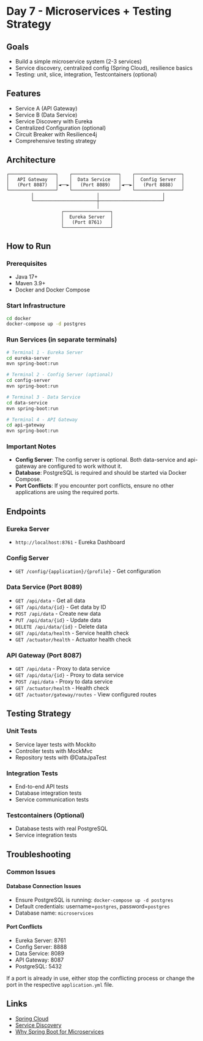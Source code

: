 # Day 7 - Microservices + Testing Strategy

## Goals
- Build a simple microservice system (2-3 services)
- Service discovery, centralized config (Spring Cloud), resilience basics
- Testing: unit, slice, integration, Testcontainers (optional)

## Features
- Service A (API Gateway)
- Service B (Data Service)
- Service Discovery with Eureka
- Centralized Configuration (optional)
- Circuit Breaker with Resilience4j
- Comprehensive testing strategy

## Architecture
```
┌─────────────────┐    ┌─────────────────┐    ┌─────────────────┐
│   API Gateway   │    │  Data Service   │    │  Config Server  │
│   (Port 8087)   │◄──►│   (Port 8089)   │◄──►│   (Port 8888)   │
└─────────────────┘    └─────────────────┘    └─────────────────┘
         │                       │                       │
         └───────────────────────┼───────────────────────┘
                                 │
                    ┌─────────────────┐
                    │  Eureka Server  │
                    │   (Port 8761)   │
                    └─────────────────┘
```

## How to Run

### Prerequisites
- Java 17+
- Maven 3.9+
- Docker and Docker Compose

### Start Infrastructure
```bash
cd docker
docker-compose up -d postgres
```

### Run Services (in separate terminals)
```bash
# Terminal 1 - Eureka Server
cd eureka-server
mvn spring-boot:run

# Terminal 2 - Config Server (optional)
cd config-server
mvn spring-boot:run

# Terminal 3 - Data Service
cd data-service
mvn spring-boot:run

# Terminal 4 - API Gateway
cd api-gateway
mvn spring-boot:run
```

### Important Notes
- **Config Server**: The config server is optional. Both data-service and api-gateway are configured to work without it.
- **Database**: PostgreSQL is required and should be started via Docker Compose.
- **Port Conflicts**: If you encounter port conflicts, ensure no other applications are using the required ports.

## Endpoints

### Eureka Server
- `http://localhost:8761` - Eureka Dashboard

### Config Server
- `GET /config/{application}/{profile}` - Get configuration

### Data Service (Port 8089)
- `GET /api/data` - Get all data
- `GET /api/data/{id}` - Get data by ID
- `POST /api/data` - Create new data
- `PUT /api/data/{id}` - Update data
- `DELETE /api/data/{id}` - Delete data
- `GET /api/data/health` - Service health check
- `GET /actuator/health` - Actuator health check

### API Gateway (Port 8087)
- `GET /api/data` - Proxy to data service
- `GET /api/data/{id}` - Proxy to data service
- `POST /api/data` - Proxy to data service
- `GET /actuator/health` - Health check
- `GET /actuator/gateway/routes` - View configured routes

## Testing Strategy

### Unit Tests
- Service layer tests with Mockito
- Controller tests with MockMvc
- Repository tests with @DataJpaTest

### Integration Tests
- End-to-end API tests
- Database integration tests
- Service communication tests

### Testcontainers (Optional)
- Database tests with real PostgreSQL
- Service integration tests

## Troubleshooting

### Common Issues

#### Database Connection Issues
- Ensure PostgreSQL is running: `docker-compose up -d postgres`
- Default credentials: username=`postgres`, password=`postgres`
- Database name: `microservices`

#### Port Conflicts
- Eureka Server: 8761
- Config Server: 8888
- Data Service: 8089
- API Gateway: 8087
- PostgreSQL: 5432

If a port is already in use, either stop the conflicting process or change the port in the respective `application.yml` file.

## Links
- [Spring Cloud](https://spring.io/projects/spring-cloud)
- [Service Discovery](https://spring.io/guides/gs/service-registration-and-discovery/)
- [Why Spring Boot for Microservices](https://www.geeksforgeeks.org/blogs/why-to-choose-spring-boot-for-microservices-development/)
